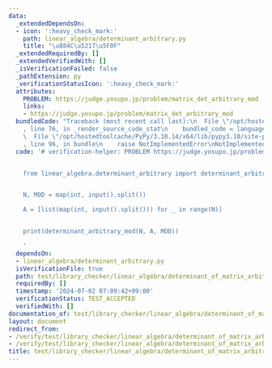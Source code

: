 ```yaml
---
data:
  _extendedDependsOn:
  - icon: ':heavy_check_mark:'
    path: linear_algebra/determinant_arbitrary.py
    title: "\u884C\u5217\u5F0F"
  _extendedRequiredBy: []
  _extendedVerifiedWith: []
  _isVerificationFailed: false
  _pathExtension: py
  _verificationStatusIcon: ':heavy_check_mark:'
  attributes:
    PROBLEM: https://judge.yosupo.jp/problem/matrix_det_arbitrary_mod
    links:
    - https://judge.yosupo.jp/problem/matrix_det_arbitrary_mod
  bundledCode: "Traceback (most recent call last):\n  File \"/opt/hostedtoolcache/PyPy/3.10.14/x64/lib/pypy3.10/site-packages/onlinejudge_verify/documentation/build.py\"\
    , line 76, in _render_source_code_stat\n    bundled_code = language.bundle(\n\
    \  File \"/opt/hostedtoolcache/PyPy/3.10.14/x64/lib/pypy3.10/site-packages/onlinejudge_verify/languages/python.py\"\
    , line 96, in bundle\n    raise NotImplementedError\nNotImplementedError\n"
  code: '# verification-helper: PROBLEM https://judge.yosupo.jp/problem/matrix_det_arbitrary_mod


    from linear_algebra.determinant_arbitrary import determinant_arbitrary_mod


    N, MOD = map(int, input().split())

    A = [list(map(int, input().split())) for _ in range(N)]


    print(determinant_arbitrary_mod(N, A, MOD))

    '
  dependsOn:
  - linear_algebra/determinant_arbitrary.py
  isVerificationFile: true
  path: test/library_checker/linear_algebra/determinant_of_matrix_arbitrary_mod.test.py
  requiredBy: []
  timestamp: '2024-07-02 07:09:42+09:00'
  verificationStatus: TEST_ACCEPTED
  verifiedWith: []
documentation_of: test/library_checker/linear_algebra/determinant_of_matrix_arbitrary_mod.test.py
layout: document
redirect_from:
- /verify/test/library_checker/linear_algebra/determinant_of_matrix_arbitrary_mod.test.py
- /verify/test/library_checker/linear_algebra/determinant_of_matrix_arbitrary_mod.test.py.html
title: test/library_checker/linear_algebra/determinant_of_matrix_arbitrary_mod.test.py
---
```

